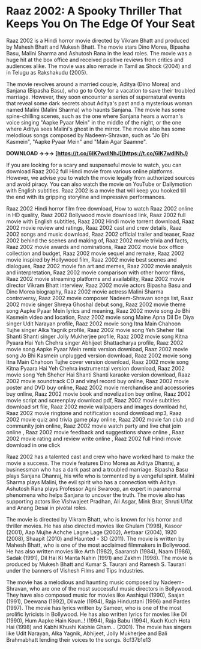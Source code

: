# Raaz 2002: A Spooky Thriller That Keeps You On The Edge Of Your Seat
 
Raaz 2002 is a Hindi horror movie directed by Vikram Bhatt and produced by Mahesh Bhatt and Mukesh Bhatt. The movie stars Dino Morea, Bipasha Basu, Malini Sharma and Ashutosh Rana in the lead roles. The movie was a huge hit at the box office and received positive reviews from critics and audiences alike. The movie was also remade in Tamil as Shock (2004) and in Telugu as Rakshakudu (2005).
 
The movie revolves around a married couple, Aditya (Dino Morea) and Sanjana (Bipasha Basu), who go to Ooty for a vacation to save their troubled marriage. However, they soon encounter a series of supernatural events that reveal some dark secrets about Aditya's past and a mysterious woman named Malini (Malini Sharma) who haunts Sanjana. The movie has some spine-chilling scenes, such as the one where Sanjana hears a woman's voice singing "Aapke Pyaar Mein" in the middle of the night, or the one where Aditya sees Malini's ghost in the mirror. The movie also has some melodious songs composed by Nadeem-Shravan, such as "Jo Bhi Kasmein", "Aapke Pyaar Mein" and "Main Agar Saamne".
 
**DOWNLOAD →→→ [https://t.co/6IK7wdlNhJ](https://t.co/6IK7wdlNhJ)**


 
If you are looking for a scary and suspenseful movie to watch, you can download Raaz 2002 full Hindi movie from various online platforms. However, we advise you to watch the movie legally from authorized sources and avoid piracy. You can also watch the movie on YouTube or Dailymotion with English subtitles. Raaz 2002 is a movie that will keep you hooked till the end with its gripping storyline and impressive performances.
 
Raaz 2002 Hindi horror film free download,  How to watch Raaz 2002 online in HD quality,  Raaz 2002 Bollywood movie download link,  Raaz 2002 full movie with English subtitles,  Raaz 2002 Hindi movie torrent download,  Raaz 2002 movie review and ratings,  Raaz 2002 cast and crew details,  Raaz 2002 songs and music download,  Raaz 2002 official trailer and teaser,  Raaz 2002 behind the scenes and making of,  Raaz 2002 movie trivia and facts,  Raaz 2002 movie awards and nominations,  Raaz 2002 movie box office collection and budget,  Raaz 2002 movie sequel and remake,  Raaz 2002 movie inspired by Hollywood film,  Raaz 2002 movie best scenes and dialogues,  Raaz 2002 movie fan art and memes,  Raaz 2002 movie analysis and interpretation,  Raaz 2002 movie comparison with other horror films,  Raaz 2002 movie streaming platforms and availability,  Raaz 2002 movie director Vikram Bhatt interview,  Raaz 2002 movie actors Bipasha Basu and Dino Morea biography,  Raaz 2002 movie actress Malini Sharma controversy,  Raaz 2002 movie composer Nadeem-Shravan songs list,  Raaz 2002 movie singer Shreya Ghoshal debut song,  Raaz 2002 movie theme song Aapke Pyaar Mein lyrics and meaning,  Raaz 2002 movie song Jo Bhi Kasmein video and location,  Raaz 2002 movie song Maine Apna Dil De Diya singer Udit Narayan profile,  Raaz 2002 movie song Itna Main Chahoon Tujhe singer Alka Yagnik profile,  Raaz 2002 movie song Yeh Sheher Hai Shanti Shanti singer Jolly Mukherjee profile,  Raaz 2002 movie song Kitna Pyaara Hai Yeh Chehra singer Abhijeet Bhattacharya profile,  Raaz 2002 movie song Aapke Pyaar Mein remix version download,  Raaz 2002 movie song Jo Bhi Kasmein unplugged version download,  Raaz 2002 movie song Itna Main Chahoon Tujhe cover version download,  Raaz 2002 movie song Kitna Pyaara Hai Yeh Chehra instrumental version download,  Raaz 2002 movie song Yeh Sheher Hai Shanti Shanti karaoke version download,  Raaz 2002 movie soundtrack CD and vinyl record buy online,  Raaz 2002 movie poster and DVD buy online,  Raaz 2002 movie merchandise and accessories buy online,  Raaz 2002 movie book and novelization buy online,  Raaz 2002 movie script and screenplay download pdf,  Raaz 2002 movie subtitles download srt file,  Raaz 2002 movie wallpapers and images download hd,  Raaz 2002 movie ringtone and notification sound download mp3,  Raaz 2002 movie quiz and trivia game play online,  Raaz 2002 movie fan club and community join online,  Raaz 2002 movie watch party and live chat join online ,  Raaz 2002 movie feedback and suggestions share online ,  Raaz 2002 movie rating and review write online ,  Raaz 2002 full Hindi movie download in one click
  
Raaz 2002 has a talented cast and crew who have worked hard to make the movie a success. The movie features Dino Morea as Aditya Dhanraj, a businessman who has a dark past and a troubled marriage. Bipasha Basu plays Sanjana Dhanraj, his wife who is tormented by a vengeful spirit. Malini Sharma plays Malini, the evil spirit who has a connection with Aditya. Ashutosh Rana plays Professor Agni Swaroop, an expert in paranormal phenomena who helps Sanjana to uncover the truth. The movie also has supporting actors like Vishwajeet Pradhan, Ali Asgar, Mink Brar, Shruti Ulfat and Anang Desai in pivotal roles.
 
The movie is directed by Vikram Bhatt, who is known for his horror and thriller movies. He has also directed movies like Ghulam (1998), Kasoor (2001), Aap Mujhe Achche Lagne Lage (2002), Aetbaar (2004), 1920 (2008), Shaapit (2010) and Haunted - 3D (2011). The movie is written by Mahesh Bhatt, who is one of the most acclaimed filmmakers in Bollywood. He has also written movies like Arth (1982), Saaransh (1984), Naam (1986), Sadak (1991), Dil Hai Ki Manta Nahin (1991) and Zakhm (1998). The movie is produced by Mukesh Bhatt and Kumar S. Taurani and Ramesh S. Taurani under the banners of Vishesh Films and Tips Industries.
 
The movie has a melodious and haunting music composed by Nadeem-Shravan, who are one of the most successful music directors in Bollywood. They have also composed music for movies like Aashiqui (1990), Saajan (1991), Deewana (1992), Dilwale (1994), Raja Hindustani (1996) and Pardes (1997). The movie has lyrics written by Sameer, who is one of the most prolific lyricists in Bollywood. He has also written lyrics for movies like Dil (1990), Hum Aapke Hain Koun..! (1994), Raja Babu (1994), Kuch Kuch Hota Hai (1998) and Kabhi Khushi Kabhie Gham... (2001). The movie has singers like Udit Narayan, Alka Yagnik, Abhijeet, Jolly Mukherjee and Bali Brahmabhatt lending their voices to the songs.
 8cf37b1e13
 
